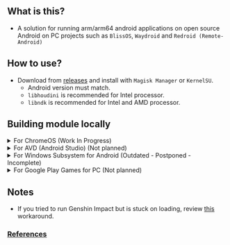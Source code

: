 ## What is this?
- A solution for running arm/arm64 android applications on open source Android on PC projects such as `BlissOS`, `Waydroid` and `Redroid (Remote-Android)`

## How to use?
- Download from [releases](https://github.com/ilhan-athn7/android_proprietary_native_bridge/releases) and install with `Magisk Manager` or `KernelSU`.
  - Android version must match.
  - `libhoudini` is recommended for Intel processor.
  - `libndk` is recommended for Intel and AMD processor.
 
## Building module locally 
<details>
  <summary>For ChromeOS (Work In Progress)</summary>

- Retrieve recoveries from [chromiumdash](https://chromiumdash.appspot.com/serving-builds) or [cros.tech](https://cros.tech/) website.
- `zork` or `guybrush` is recommended for AMD processors.
- `brya` is recommended for recent generation Intel processors.
- Use [cros_nb_extract.sh](https://github.com/ilhan-athn7/android_proprietary_native_bridge/blob/main/Scripts/cros_nb_extract.sh) script to build the module.
</details>


<details>
  <summary>For AVD (Android Studio) (Not planned)</summary>

- Similar Projects:
 - [sickcodes/Droid-NDK-Extractor](https://github.com/sickcodes/Droid-NDK-Extractor)
 - [RawPikachu/libndk_translation_Module](https://github.com/RawPikachu/libndk_translation_Module)
</details>


<details>
  <summary>For Windows Subsystem for Android (Outdated - Postponed - Incomplete)</summary>

- Go to [store.rg-adguard](https://store.rg-adguard.net/) website.
- Chose ProductID, paste `9P3395VX91NR` to the textbox and hit the button.
- Download `.msixbundle` from the bottom of results table.
- Use [wsa_nb_extract.sh](https://github.com/ilhan-athn7/android_proprietary_native_bridge/blob/main/Scripts/wsa_nb_extract.sh) script to build the module.
</details>


<details>
  <summary>For Google Play Games for PC (Not planned)</summary>
</details>

## Notes
- If you tried to run Genshin Impact but is stuck on loading, review [this](https://github.com/ilhan-athn7/android_proprietary_native_bridge/blob/main/GI_affinity_workaround) workaround.

### [References](https://github.com/ilhan-athn7/android_proprietary_native_bridge/blob/main/REFERENCES.md)
